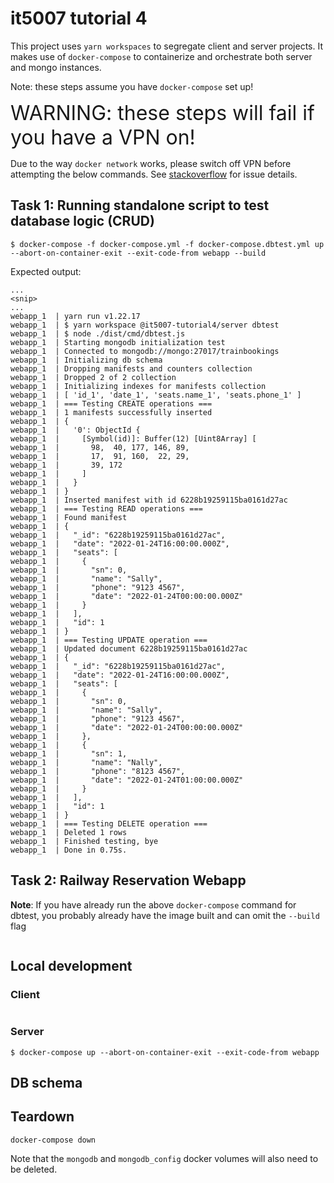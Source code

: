 # it5007 tutorial 4

This project uses `yarn workspaces` to segregate client and server projects. It makes use of `docker-compose` to containerize and orchestrate both server and mongo instances.

Note: these steps assume you have `docker-compose` set up!

<span style="font-size:xx-large">WARNING: these steps will fail if you have a VPN on!</span>

Due to the way `docker network` works, please switch off VPN before attempting the below commands. See [stackoverflow](https://stackoverflow.com/questions/63259263/docker-not-working-with-a-vpn-due-to-network-issues) for issue details.

## Task 1: Running standalone script to test database logic (CRUD)

```
$ docker-compose -f docker-compose.yml -f docker-compose.dbtest.yml up --abort-on-container-exit --exit-code-from webapp --build
```

Expected output:

```
...
<snip>
...
webapp_1  | yarn run v1.22.17
webapp_1  | $ yarn workspace @it5007-tutorial4/server dbtest
webapp_1  | $ node ./dist/cmd/dbtest.js
webapp_1  | Starting mongodb initialization test
webapp_1  | Connected to mongodb://mongo:27017/trainbookings
webapp_1  | Initializing db schema
webapp_1  | Dropping manifests and counters collection
webapp_1  | Dropped 2 of 2 collection
webapp_1  | Initializing indexes for manifests collection
webapp_1  | [ 'id_1', 'date_1', 'seats.name_1', 'seats.phone_1' ]
webapp_1  | === Testing CREATE operations ===
webapp_1  | 1 manifests successfully inserted
webapp_1  | {
webapp_1  |   '0': ObjectId {
webapp_1  |     [Symbol(id)]: Buffer(12) [Uint8Array] [
webapp_1  |       98,  40, 177, 146, 89,
webapp_1  |       17,  91, 160,  22, 29,
webapp_1  |       39, 172
webapp_1  |     ]
webapp_1  |   }
webapp_1  | }
webapp_1  | Inserted manifest with id 6228b19259115ba0161d27ac
webapp_1  | === Testing READ operations ===
webapp_1  | Found manifest
webapp_1  | {
webapp_1  |   "_id": "6228b19259115ba0161d27ac",
webapp_1  |   "date": "2022-01-24T16:00:00.000Z",
webapp_1  |   "seats": [
webapp_1  |     {
webapp_1  |       "sn": 0,
webapp_1  |       "name": "Sally",
webapp_1  |       "phone": "9123 4567",
webapp_1  |       "date": "2022-01-24T00:00:00.000Z"
webapp_1  |     }
webapp_1  |   ],
webapp_1  |   "id": 1
webapp_1  | }
webapp_1  | === Testing UPDATE operation ===
webapp_1  | Updated document 6228b19259115ba0161d27ac
webapp_1  | {
webapp_1  |   "_id": "6228b19259115ba0161d27ac",
webapp_1  |   "date": "2022-01-24T16:00:00.000Z",
webapp_1  |   "seats": [
webapp_1  |     {
webapp_1  |       "sn": 0,
webapp_1  |       "name": "Sally",
webapp_1  |       "phone": "9123 4567",
webapp_1  |       "date": "2022-01-24T00:00:00.000Z"
webapp_1  |     },
webapp_1  |     {
webapp_1  |       "sn": 1,
webapp_1  |       "name": "Nally",
webapp_1  |       "phone": "8123 4567",
webapp_1  |       "date": "2022-01-24T01:00:00.000Z"
webapp_1  |     }
webapp_1  |   ],
webapp_1  |   "id": 1
webapp_1  | }
webapp_1  | === Testing DELETE operation ===
webapp_1  | Deleted 1 rows
webapp_1  | Finished testing, bye
webapp_1  | Done in 0.75s.
```

## Task 2: Railway Reservation Webapp

**Note**: If you have already run the above `docker-compose` command for dbtest, you probably already have the image built and can omit the `--build` flag

```

```

## Local development

### Client

```

```

### Server

```
$ docker-compose up --abort-on-container-exit --exit-code-from webapp
```

## DB schema

## Teardown

```
docker-compose down
```

Note that the `mongodb` and `mongodb_config` docker volumes will also need to be deleted.
